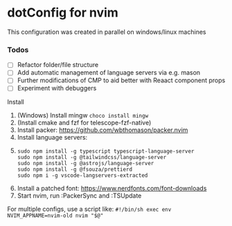# dotConfig for nvim
This configuration was created in parallel on windows/linux machines

### Todos
- [ ] Refactor folder/file structure
- [ ] Add automatic management of language servers via e.g. mason
- [ ] Further modifications of CMP to aid better with Reaact component props
- [ ] Experiment with debuggers

Install
1. (Windows) Install mingw `choco install mingw` 
2. (Install cmake and fzf for telescope-fzf-native)
3. Install packer: https://github.com/wbthomason/packer.nvim
4. Install language servers:
5.     sudo npm install -g typescript typescript-language-server
       sudo npm install -g @tailwindcss/language-server
       sudo npm install -g @astrojs/language-server
       sudo npm install -g @fsouza/prettierd
       sudo npm i -g vscode-langservers-extracted
5. Install a patched font: https://www.nerdfonts.com/font-downloads
6. Start nvim, run :PackerSync and :TSUpdate

For multiple configs, use a script like:
`
#!/bin/sh
exec env NVIM_APPNAME=nvim-old nvim "$@"
`
